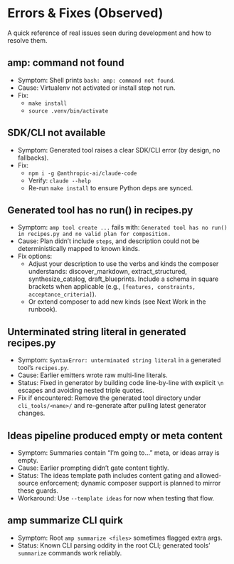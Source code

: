 # Errors & Fixes (Observed)

A quick reference of real issues seen during development and how to resolve them.

## amp: command not found
- Symptom: Shell prints `bash: amp: command not found`.
- Cause: Virtualenv not activated or install step not run.
- Fix:
  - `make install`
  - `source .venv/bin/activate`

## SDK/CLI not available
- Symptom: Generated tool raises a clear SDK/CLI error (by design, no fallbacks).
- Fix:
  - `npm i -g @anthropic-ai/claude-code`
  - Verify: `claude --help`
  - Re-run `make install` to ensure Python deps are synced.

## Generated tool has no run() in recipes.py
- Symptom: `amp tool create ...` fails with: `Generated tool has no run() in recipes.py and no valid plan for composition.`
- Cause: Plan didn’t include `steps`, and description could not be deterministically mapped to known kinds.
- Fix options:
  - Adjust your description to use the verbs and kinds the composer understands: discover_markdown, extract_structured, synthesize_catalog, draft_blueprints. Include a schema in square brackets when applicable (e.g., `[features, constraints, acceptance_criteria]`).
  - Or extend composer to add new kinds (see Next Work in the runbook).

## Unterminated string literal in generated recipes.py
- Symptom: `SyntaxError: unterminated string literal` in a generated tool’s `recipes.py`.
- Cause: Earlier emitters wrote raw multi-line literals.
- Status: Fixed in generator by building code line-by-line with explicit `\n` escapes and avoiding nested triple quotes.
- Fix if encountered: Remove the generated tool directory under `cli_tools/<name>/` and re-generate after pulling latest generator changes.

## Ideas pipeline produced empty or meta content
- Symptom: Summaries contain “I’m going to…” meta, or ideas array is empty.
- Cause: Earlier prompting didn’t gate content tightly.
- Status: The ideas template path includes content gating and allowed-source enforcement; dynamic composer support is planned to mirror these guards.
- Workaround: Use `--template ideas` for now when testing that flow.

## amp summarize CLI quirk
- Symptom: Root `amp summarize <files>` sometimes flagged extra args.
- Status: Known CLI parsing oddity in the root CLI; generated tools’ `summarize` commands work reliably.

